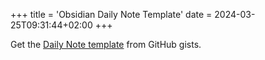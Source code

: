 +++
title = 'Obsidian Daily Note Template'
date = 2024-03-25T09:31:44+02:00
+++

Get the [Daily Note template](https://gist.github.com/ilanco/e4fd01218d434c3fc64effd2dfb27b7c) from GitHub gists.